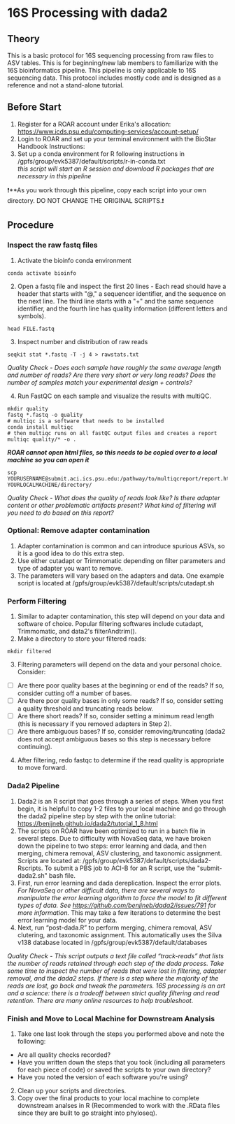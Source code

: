 # 16S Processing with dada2

## Theory
This is a basic protocol for 16S sequencing processing from raw files to ASV tables. This is for beginning/new lab members to familiarize with the 16S bioinformatics pipeline. This pipeline is only applicable to 16S sequencing data. This protocol includes mostly code and is designed as a reference and not a stand-alone tutorial.

## Before Start

1. Register for a ROAR account under Erika's allocation: https://www.icds.psu.edu/computing-services/account-setup/
2. Login to ROAR and set up your terminal environment with the BioStar Handbook Instructions: 
3. Set up a conda environment for R following instructions in /gpfs/group/evk5387/default/scripts/r-in-conda.txt  
*this script will start an R session and download R packages that are necessary in this pipeline*

❗**As you work through this pipeline, copy each script into your own directory. DO NOT CHANGE THE ORIGINAL SCRIPTS.❗

## Procedure

### Inspect the raw fastq files

1. Activate the bioinfo conda environment  

``` conda activate bioinfo ```  

2. Open a fastq file and inspect the first 20 lines - Each read should have a header that starts with "@," a sequencer identifier, and the sequence on the next line. The third line starts with a "+" and the same sequence identifier, and the fourth line has quality information (different letters and symbols).  

``` head FILE.fastq ```  

3. Inspect number and distribution of raw reads  

``` seqkit stat *.fastq -T -j 4 > rawstats.txt ```  

*Quality Check - Does each sample have roughly the same average length and number of reads? Are there very short or very long reads? Does the number of samples match your experimental design + controls?*

4. Run FastQC on each sample and visualize the results with multiQC.

``` # make a new directory to store fastQC output files
mkdir quality
fastq *.fastq -o quality
# multiqc is a software that needs to be installed
conda install multiqc
# then multiqc runs on all fastQC output files and creates a report
multiqc quality/* -o .
```

***ROAR cannot open html files, so this needs to be copied over to a local machine so you can open it***

```# on your local terminal
scp YOURUSERNAME@submit.aci.ics.psu.edu:/pathway/to/multiqcreport/report.html YOURLOCALMACHINE/directory/
```

*Quality Check - What does the quality of reads look like? Is there adapter content or other problematic artifacts present? What kind of filtering will you need to do based on this report?*

### Optional: Remove adapter contamination

1. Adapter contamination is common and can introduce spurious ASVs, so it is a good idea to do this extra step. 
2. Use either cutadapt or Trimmomatic depending on filter parameters and type of adapter you want to remove. 
3. The parameters will vary based on the adapters and data. One example script is located at /gpfs/group/evk5387/default/scripts/cutadapt.sh

### Perform Filtering

1. Similar to adapter contamination, this step will depend on your data and software of choice. Popular filtering softwares include cutadapt, Trimmomatic, and data2's filterAndtrim().
2. Make a directory to store your filtered reads:

``` mkdir filtered ```

3. Filtering parameters will depend on the data and your personal choice. Consider:
- [ ] Are there poor quality bases at the beginning or end of the reads? If so, consider cutting off a number of bases.
- [ ] Are there poor quality bases in only some reads? If so, consider setting a quality threshold and truncating reads below.
- [ ] Are there short reads? If so, consider setting a minimum read length (this is necessary if you removed adapters in Step 2).
- [ ] Are there ambiguous bases? If so, consider removing/truncating (dada2 does not accept ambiguous bases so this step is necessary before continuing).

4. After filtering, redo fastqc to determine if the read quality is appropriate to move forward.

### Dada2 Pipeline

1. Dada2 is an R script that goes through a series of steps. When you first begin, it is helpful to copy 1-2 files to your local machine and go through the dada2 pipeline step by step with the online tutorial: https://benjjneb.github.io/dada2/tutorial_1_8.html
2. The scripts on ROAR have been optimized to run in a batch file in several steps. Due to difficulty with NovaSeq data, we have broken down the pipeline to two steps: error learning and dada, and then merging, chimera removal, ASV clustering, and taxonomic assignment. Scripts are located at: /gpfs/group/evk5387/default/scripts/dada2-Rscripts. To submit a PBS job to ACI-B for an R script, use the "submit-dada2.sh" bash file.
3. First, run error learning and dada dereplication. Inspect the error plots. *For NovaSeq or other difficult data, there are several ways to manipulate the error learning algorithm to force the model to fit different types of data. See https://github.com/benjjneb/dada2/issues/791 for more information.* This may take a few iterations to determine the best error learning model for your data. 
4. Next, run “post-dada.R” to perform merging, chimera removal, ASV clutering, and taxonomic assignment. This automatically uses the Silva v138 database located in /gpfs/group/evk5387/default/databases

*Quality Check - This script outputs a text file called “track-reads” that lists the number of reads retained through each step of the dada process. Take some time to inspect the number of reads that were lost in filtering, adapter removal, and the dada2 steps. If there is a step where the majority of the reads are lost, go back and tweak the parameters. 16S processing is an art and a science: there is a tradeoff between strict quality filtering and read retention. There are many online resources to help troubleshoot.*

### Finish and Move to Local Machine for Downstream Analysis

1. Take one last look through the steps you performed above and note the following: 
- Are all quality checks recorded?
- Have you written down the steps that you took (including all parameters for each piece of code) or saved the scripts to your own directory?
- Have you noted the version of each software you're using?

2. Clean up your scripts and directories.
3. Copy over the final products to your local machine to complete downstream analses in R (Recommended to work with the .RData files since they are built to go straight into phyloseq).



